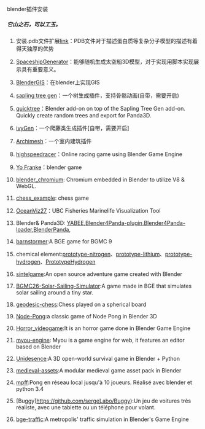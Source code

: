 blender插件安装
##### 它山之石，可以工玉。

1. 安装.pdb文件扩展[link](https://wiki.blender.org/index.php/Extensions:2.6/Py/Scripts/Import-Export/PDB)：PDB文件对于描述蛋白质等复杂分子模型的描述有着得天独厚的优势

2. [SpaceshipGenerator](https://github.com/a1studmuffin/SpaceshipGenerator)：能够随机生成太空船3D模型，对于实现用脚本实现展示具有重要意义。

3. [BlenderGIS](https://github.com/domlysz/BlenderGIS)：在blender上实现GIS

4. [sapling tree gen](https://github.com/abpy/improved-sapling-tree-generator)：一个树生成插件，支持骨骼动画(自带，需要开启)

5. [quicktree](https://github.com/wolfgangp/quicktree)：Blender add-on on top of the Sapling Tree Gen add-on. Quickly create random trees and export for Panda3D. 

6. [ivyGen](https://github.com/ivygen/ivygen)：一个爬藤类生成插件[自带，需要开启]

7. [Archimesh]()：一个室内建筑插件

8. [highspeedracer](https://github.com/eliemichel/highspeedracer)：Online racing game using Blender Game Engine 

9. [Yo Franke](https://apricot.blender.org/)：blender game

10. [blender_chromium](https://github.com/armory3d/blender_chromium): Chromium embedded in Blender to utilize V8 & WebGL.

11. [chess_example](https://github.com/armory3d/chess_example):  chess game

12. [OceanViz27](https://github.com/mikepan/OceanViz27)：UBC Fisheries Marinelife Visualization Tool 

13. Blender& Panda3D: [YABEE](https://github.com/09th/YABEE),[Blender4Panda-plugin](https://github.com/09th/Blender4Panda-plugin),[Blender4Panda-loader](https://github.com/09th/Blender4Panda-loader),[BlenderPanda](https://github.com/Moguri/BlenderPanda),[]()

14. [barnstormer](https://github.com/Moguri/barnstormer):A BGE game for BGMC 9 

15. chemical element:[prototype-nitrogen](https://github.com/Moguri/prototype-nitrogen)、[prototype-lithium](https://github.com/Moguri/prototype-lithium)、[prototype-hydrogen](https://github.com/Moguri/prototype-hydrogen)、[PrototypeHydrogen](https://github.com/Kupoman/PrototypeHydrogen)

16. [sintelgame](https://github.com/jonburesh/sintelgame):An open source adventure game created with Blender 

17. [BGMC26-Solar-Sailing-Simulator](https://github.com/sdfgeoff/BGMC26-Solar-Sailing-Simulator):A game made in BGE that simulates solar sailing around a tiny star. 

18. [geodesic-chess](https://github.com/sdfgeoff/geodesic-chess):Chess played on a spherical board 

19. [Node-Pong](https://github.com/RayMairlot/Node-Pong):a classic game of Node Pong in Blender 3D

20. [Horror_videogame](https://github.com/jgascon/Horror_videogame):It is an horror game done in Blender Game Engine 

21. [myou-engine](https://github.com/myou-engine/myou-engine): Myou is a game engine for web, it features an editor based on Blender 

22. [Unidesence](https://github.com/ShawnHillJ/Unidesence):A 3D open-world survival game in Blender + Python 

23. [medieval-assets](https://github.com/moyicat/medieval-assets):A modular medieval game asset pack in Blender 

24. [mpff](https://github.com/sergeLabo/mpff):Pong en réseau local jusqu'à 10 joueurs. Réalisé avec blender et python 3.4

25. [Buggy]https://github.com/sergeLabo/Buggy):Un jeu de voitures très réaliste, avec une tablette ou un téléphone pour volant.

26. [bge-traffic](https://github.com/eFFeeMMe/bge-traffic):A metropolis' traffic simulation in Blender's Game Engine 


